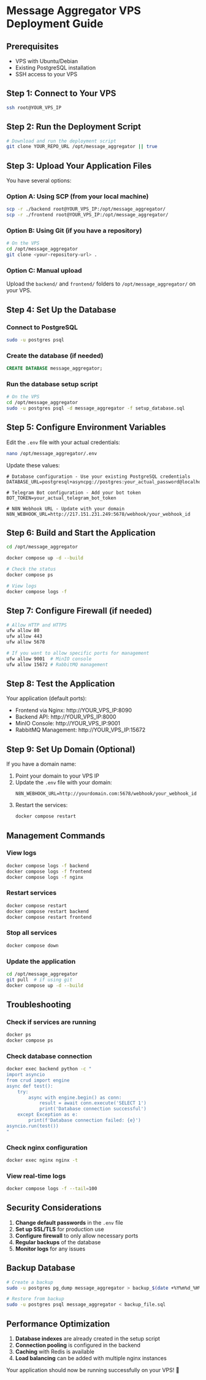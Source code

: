 # Message Aggregator VPS Deployment Guide

## Prerequisites
- VPS with Ubuntu/Debian
- Existing PostgreSQL installation
- SSH access to your VPS

## Step 1: Connect to Your VPS
```bash
ssh root@YOUR_VPS_IP
```

## Step 2: Run the Deployment Script
```bash
# Download and run the deployment script
git clone YOUR_REPO_URL /opt/message_aggregator || true
```

## Step 3: Upload Your Application Files
You have several options:

### Option A: Using SCP (from your local machine)
```bash
scp -r ./backend root@YOUR_VPS_IP:/opt/message_aggregator/
scp -r ./frontend root@YOUR_VPS_IP:/opt/message_aggregator/
```

### Option B: Using Git (if you have a repository)
```bash
# On the VPS
cd /opt/message_aggregator
git clone <your-repository-url> .
```

### Option C: Manual upload
Upload the `backend/` and `frontend/` folders to `/opt/message_aggregator/` on your VPS.

## Step 4: Set Up the Database

### Connect to PostgreSQL
```bash
sudo -u postgres psql
```

### Create the database (if needed)
```sql
CREATE DATABASE message_aggregator;
```

### Run the database setup script
```bash
# On the VPS
cd /opt/message_aggregator
sudo -u postgres psql -d message_aggregator -f setup_database.sql
```

## Step 5: Configure Environment Variables

Edit the `.env` file with your actual credentials:

```bash
nano /opt/message_aggregator/.env
```

Update these values:
```env
# Database configuration - Use your existing PostgreSQL credentials
DATABASE_URL=postgresql+asyncpg://postgres:your_actual_password@localhost:5432/message_aggregator

# Telegram Bot configuration - Add your bot token
BOT_TOKEN=your_actual_telegram_bot_token

# N8N Webhook URL - Update with your domain
N8N_WEBHOOK_URL=http://217.151.231.249:5678/webhook/your_webhook_id
```

## Step 6: Build and Start the Application

```bash
cd /opt/message_aggregator

docker compose up -d --build

# Check the status
docker compose ps

# View logs
docker compose logs -f
```

## Step 7: Configure Firewall (if needed)

```bash
# Allow HTTP and HTTPS
ufw allow 80
ufw allow 443
ufw allow 5678

# If you want to allow specific ports for management
ufw allow 9001  # MinIO console
ufw allow 15672 # RabbitMQ management
```

## Step 8: Test the Application

Your application (default ports):
- Frontend via Nginx: http://YOUR_VPS_IP:8090
- Backend API: http://YOUR_VPS_IP:8000
- MinIO Console: http://YOUR_VPS_IP:9001
- RabbitMQ Management: http://YOUR_VPS_IP:15672

## Step 9: Set Up Domain (Optional)

If you have a domain name:

1. Point your domain to your VPS IP
2. Update the `.env` file with your domain:
   ```env
   N8N_WEBHOOK_URL=http://yourdomain.com:5678/webhook/your_webhook_id
   ```
3. Restart the services:
   ```bash
   docker compose restart
   ```

## Management Commands

### View logs
```bash
docker compose logs -f backend
docker compose logs -f frontend
docker compose logs -f nginx
```

### Restart services
```bash
docker compose restart
docker compose restart backend
docker compose restart frontend
```

### Stop all services
```bash
docker compose down
```

### Update the application
```bash
cd /opt/message_aggregator
git pull  # if using git
docker compose up -d --build
```

## Troubleshooting

### Check if services are running
```bash
docker ps
docker compose ps
```

### Check database connection
```bash
docker exec backend python -c "
import asyncio
from crud import engine
async def test():
    try:
        async with engine.begin() as conn:
            result = await conn.execute('SELECT 1')
            print('Database connection successful')
    except Exception as e:
        print(f'Database connection failed: {e}')
asyncio.run(test())
"
```

### Check nginx configuration
```bash
docker exec nginx nginx -t
```

### View real-time logs
```bash
docker compose logs -f --tail=100
```

## Security Considerations

1. **Change default passwords** in the `.env` file
2. **Set up SSL/TLS** for production use
3. **Configure firewall** to only allow necessary ports
4. **Regular backups** of the database
5. **Monitor logs** for any issues

## Backup Database

```bash
# Create a backup
sudo -u postgres pg_dump message_aggregator > backup_$(date +%Y%m%d_%H%M%S).sql

# Restore from backup
sudo -u postgres psql message_aggregator < backup_file.sql
```

## Performance Optimization

1. **Database indexes** are already created in the setup script
2. **Connection pooling** is configured in the backend
3. **Caching** with Redis is available
4. **Load balancing** can be added with multiple nginx instances

Your application should now be running successfully on your VPS! 🚀 